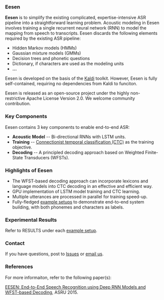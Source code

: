### Eesen

**Eesen** is to simplify the existing complicated, expertise-intensive ASR pipeline into a straightforward learning problem. Acoustic modeling in Eesen involves training a single recurrent neural network (RNN) to model the mapping from speech to transcripts. Eesen discards the following elements required by the existing ASR pipeline:

* Hidden Markov models (HMMs)
* Gaussian mixture models (GMMs)
* Decision trees and phonetic questions
* Dictionary, if characters are used as the modeling units
* **...**

Eesen is developed on the basis of the [Kaldi](http://kaldi.sourceforge.net/) toolkit. However, Eesen is fully self-contained, requiring no dependencies from Kaldi to funciton. 

Eesen is released as an open-source project under the highly non-restrictive Apache License Version 2.0. We welcome community contribution.

<!-- Refer to [here](https://github.com/yajiemiao/eesen/wiki/Updates) for the full list of updates. -->

### Key Components

Eesen contains 3 key components to enable end-to-end ASR:
* **Acoustic Model** -- Bi-directional RNNs with LSTM units.
* **Training**       -- [Connectionist temporal classification (CTC)](http://www.machinelearning.org/proceedings/icml2006/047_Connectionist_Tempor.pdf) as the training objective.
* **Decoding**       -- A principled decoding approach based on Weighted Finite-State Transducers (WFSTs).  

### Highlights of Eesen

* The WFST-based decoding approach can incorporate lexicons and language models into CTC decoding in an effective and efficient way. 
* GPU implementation of LSTM model training and CTC learning.
* Multiple utterances are processed in parallel for training speed-up.
* Fully-fledged [example setups](https://github.com/eesentk/eesen/tree/master/asr_egs) to demonstrate end-to-end system building, with both phonemes and characters as labels.

### Experimental Results

Refer to RESULTS under each [example setup](https://github.com/eesentk/eesen/tree/master/asr_egs).

### Contact

If you have questions, post to [Issues](https://github.com/eesentk/eesen/issues) or [email us](mailto:yajiemiao@gmail.com).

### References

For more informaiton, refer to the following paper(s):

[EESEN: End-to-End Speech Recognition using Deep RNN Models and WFST-based Decoding](http://arxiv.org/abs/1507.08240), ASRU 2015.
